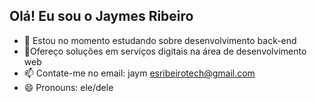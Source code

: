 ## Olá! Eu sou o Jaymes Ribeiro 

- 🌱 Estou no momento estudando sobre desenvolvimento back-end
- 👯Ofereço soluções em serviços digitais na área de desenvolvimento web  
- 📫 Contate-me no email: jaym esribeirotech@gmail.com
- 😄 Pronouns: ele/dele
